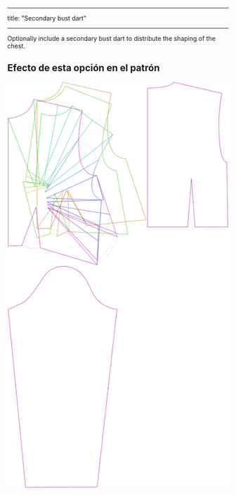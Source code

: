 - - -
title: "Secondary bust dart"
- - -

Optionally include a secondary bust dart to distribute the shaping of the chest.

## Efecto de esta opción en el patrón

![This image shows the effect of this option by superimposing several variants that have a different value for this option](breanna_secondarybustdart_sample.svg "Effect of this option on the pattern")
